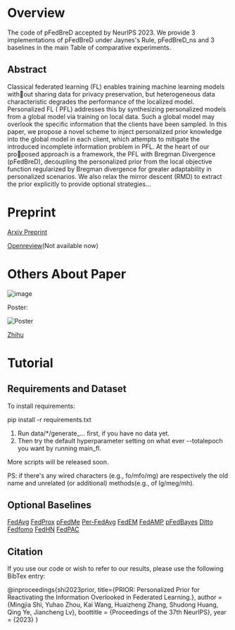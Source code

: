 # Overview

The code of pFedBreD accepted by NeurIPS 2023. We provide 3 implementations of pFedBreD under Jaynes's Rule, pFedBreD_ns
and 3 baselines in the main Table of comparative experiments.

## Abstract

Classical federated learning (FL) enables training machine learning models without sharing data for privacy
preservation, but heterogeneous data characteristic degrades the performance of the localized model. Personalized FL (
PFL) addresses this by synthesizing personalized models from a global model via training on local data. Such a global
model may overlook the specific information that the clients have been sampled. In this paper, we propose a novel scheme
to inject personalized prior knowledge into the global model in each client, which attempts to mitigate the introduced
incomplete information problem in PFL. At the heart of our proposed approach is a framework, the PFL with Bregman
Divergence (pFedBreD), decoupling the personalized prior from the local objective function regularized by Bregman
divergence for greater adaptability in personalized scenarios. We also relax the mirror descent (RMD) to extract the
prior explicitly to provide optional strategies...

# Preprint

[Arxiv Preprint](https://arxiv.org/pdf/2310.09183.pdf)

[Openreview]()(Not available now)

# Others About Paper

![image](https://picx.zhimg.com/80/v2-56cba09b9bc470401420ac9f352015ee_720w.png?source=d16d100b)

Poster:

![Poster](https://picx.zhimg.com/80/v2-0badc2cafe325ac67d2c533b789fcbad_720w.png?source=d16d100b)

[Zhihu](https://zhuanlan.zhihu.com/p/661506638/edit)

# Tutorial

## Requirements and Dataset

To install requirements:

pip install -r requirements.txt

1. Run data/*/generate_... first, if you have no data yet.
2. Then try the default hyperparameter setting on what ever --totalepoch you want by running main_fl.

More scripts will be released soon.

PS: if there's any wired characters (e.g., fo/mfo/mg) are respectively the old name and unrelated (or additional)
methods(e.g., of lg/meg/mh).

## Optional Baselines

[FedAvg](http://proceedings.mlr.press/v54/mcmahan17a.html)
[FedProx](https://arxiv.org/abs/1812.06127)
[pFedMe](https://proceedings.neurips.cc/paper/2020/file/f4f1f13c8289ac1b1ee0ff176b56fc60-Paper.pdf)
[Per-FedAvg](https://proceedings.neurips.cc/paper/2020/hash/24389bfe4fe2eba8bf9aa9203a44cdad-Abstract.html)
[FedEM](https://arxiv.org/abs/2108.10252)
[FedAMP](https://ojs.aaai.org/index.php/AAAI/article/view/16960)
[pFedBayes](https://proceedings.mlr.press/v162/zhang22o.html)
[Ditto](https://proceedings.mlr.press/v139/li21h.html)
[Fedfomo](https://openreview.net/forum?id=ehJqJQk9cw)
[FedHN](http://proceedings.mlr.press/v139/shamsian21a.html)
[FedPAC](https://arxiv.org/abs/2306.11867)

## Citation

If you use our code or wish to refer to our results, please use the following BibTex entry:

@inproceedings{shi2023prior, title={PRIOR: Personalized Prior for Reactivating the Information Overlooked in Federated
Learning.}, author = {Mingjia Shi, Yuhao Zhou, Kai Wang, Huaizheng Zhang, Shudong Huang, Qing Ye, Jiancheng Lv},
boottitle = {Proceedings of the 37th NeurIPS}, year = {2023} }